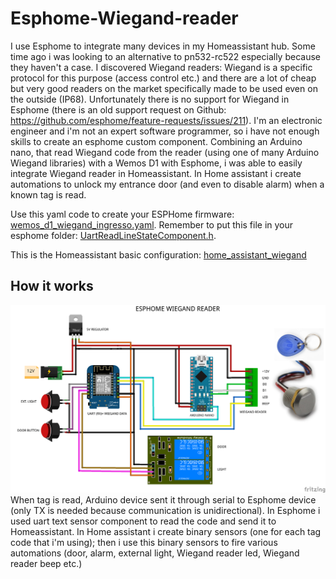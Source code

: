 # Esphome-Wiegand-reader

I use Esphome to integrate many devices in my Homeassistant hub. Some time ago i was looking to an alternative to pn532-rc522 especially because they haven't a case. I discovered Wiegand readers: Wiegand is a specific protocol for this purpose (access control etc.) and there are a lot of cheap but very good readers on the market specifically made to be used even on the outside (IP68). Unfortunately there is no support for Wiegand in Esphome (there is an old support request on Github: https://github.com/esphome/feature-requests/issues/211). I'm an electronic engineer and i'm not an expert software programmer, so i have not enough skills to create an esphome custom component. Combining an Arduino nano, that read Wiegand code from the reader (using one of many Arduino Wiegand libraries) with a Wemos D1 with Esphome, i was able to easily integrate Wiegand reader in Homeassistant. In Home assistant i create automations to unlock my entrance door (and even to disable alarm) when a known tag is read.


Use this yaml code to create your ESPHome firmware: [wemos_d1_wiegand_ingresso.yaml](https://github.com/Gio-dot/Esphome-Wiegand-reader/blob/main/wemos_d1_wiegand_ingresso.yaml). Remember to put this file in your esphome folder:  [UartReadLineStateComponent.h](https://github.com/Gio-dot/Esphome-Wiegand-reader/blob/main/UartReadLineStateComponent.h). 

This is the Homeassistant basic configuration: [home_assistant_wiegand](https://github.com/Gio-dot/Esphome-Wiegand-reader/blob/main/home_assistant_wiegand.yaml)

## How it works

<img src="https://github.com/Gio-dot/Esphome-Wiegand-reader/blob/main/img/Wemos%20D1%20wiegand%20ingresso_bb_new.png" width="900">
When tag is read, Arduino device sent it through serial to Esphome device (only TX is needed because communication is unidirectional). In Esphome i used uart text sensor component to read the code and send it to Homeassistant. In Home assistant i create binary sensors (one for each tag code that i'm using); then i use this binary sensors to fire various automations (door, alarm, external light, Wiegand reader led, Wiegand reader beep etc.)

